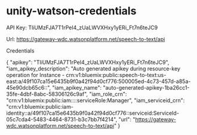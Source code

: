 # unity-watson-credentials

API Key:
TIiUMzFJA7T1rPeI4_zUaLWVXHxy1yERi_Ft7n6teJC9

Url:
https://gateway-wdc.watsonplatform.net/speech-to-text/api


Credentials

{
  "apikey": "TIiUMzFJA7T1rPeI4_zUaLWVXHxy1yERi_Ft7n6teJC9",
  "iam_apikey_description": "Auto generated apikey during resource-key operation for Instance - crn:v1:bluemix:public:speech-to-text:us-east:a/49f107ca15e6435b9f0a42f94d0cf776:500005ed-4c73-457d-a85a-45e90dcb65c6::",
  "iam_apikey_name": "auto-generated-apikey-1ba26cc1-35fe-4dbf-8abc-58306126c9af",
  "iam_role_crn": "crn:v1:bluemix:public:iam::::serviceRole:Manager",
  "iam_serviceid_crn": "crn:v1:bluemix:public:iam-identity::a/49f107ca15e6435b9f0a42f94d0cf776::serviceid:ServiceId-05c7cda4-5483-4464-8731-b3c7bb7f4214",
  "url": "https://gateway-wdc.watsonplatform.net/speech-to-text/api"
}
